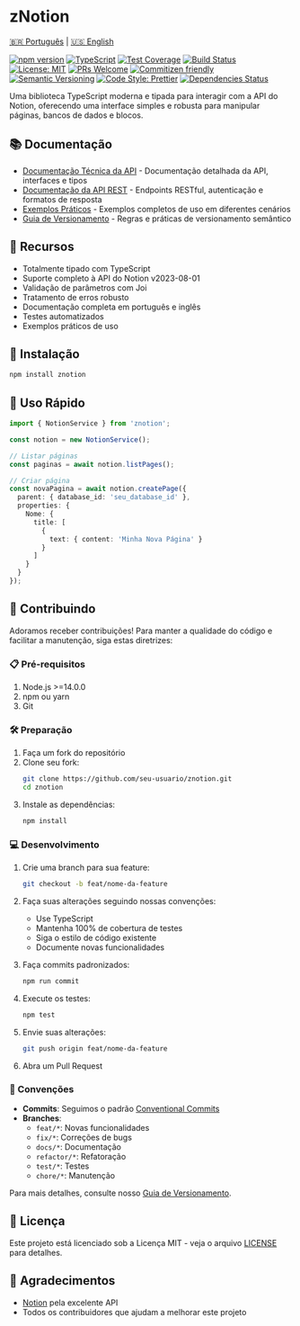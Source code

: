 # zNotion

[🇧🇷 Português](https://github.com/seu-usuario/znotion/blob/main/README.pt-br.md) | [🇺🇸 English](https://github.com/seu-usuario/znotion/blob/main/README.md)

[![npm version](https://badge.fury.io/js/znotion.svg)](https://badge.fury.io/js/znotion)
[![TypeScript](https://img.shields.io/badge/TypeScript-5.0-blue.svg)](https://www.typescriptlang.org/)
[![Test Coverage](https://img.shields.io/codecov/c/github/cyllas/znotion)](https://codecov.io/gh/cyllas/znotion)
[![Build Status](https://github.com/cyllas/znotion/workflows/CI/badge.svg)](https://github.com/cyllas/znotion/actions)
[![License: MIT](https://img.shields.io/badge/License-MIT-yellow.svg)](https://opensource.org/licenses/MIT)
[![PRs Welcome](https://img.shields.io/badge/PRs-welcome-brightgreen.svg)](http://makeapullrequest.com)
[![Commitizen friendly](https://img.shields.io/badge/commitizen-friendly-brightgreen.svg)](http://commitizen.github.io/cz-cli/)
[![Semantic Versioning](https://img.shields.io/badge/semver-2.0.0-brightgreen)](https://semver.org/)
[![Code Style: Prettier](https://img.shields.io/badge/code_style-prettier-ff69b4.svg)](https://github.com/prettier/prettier)
[![Dependencies Status](https://img.shields.io/badge/dependencies-up%20to%20date-brightgreen)](https://github.com/cyllas/znotion/network/dependencies)

Uma biblioteca TypeScript moderna e tipada para interagir com a API do Notion, oferecendo uma interface simples e robusta para manipular páginas, bancos de dados e blocos.

## 📚 Documentação

- [Documentação Técnica da API](https://github.com/seu-usuario/znotion/blob/main/docs/pt-br/api.md) - Documentação detalhada da API, interfaces e tipos
- [Documentação da API REST](https://github.com/seu-usuario/znotion/blob/main/docs/pt-br/rest-api.md) - Endpoints RESTful, autenticação e formatos de resposta
- [Exemplos Práticos](https://github.com/seu-usuario/znotion/blob/main/docs/pt-br/exemplos.md) - Exemplos completos de uso em diferentes cenários
- [Guia de Versionamento](https://github.com/seu-usuario/znotion/blob/main/docs/pt-br/versionamento.md) - Regras e práticas de versionamento semântico

## 🚀 Recursos

- Totalmente tipado com TypeScript
- Suporte completo à API do Notion v2023-08-01
- Validação de parâmetros com Joi
- Tratamento de erros robusto
- Documentação completa em português e inglês
- Testes automatizados
- Exemplos práticos de uso

## 🔧 Instalação

```bash
npm install znotion
```

## 🎯 Uso Rápido

```typescript
import { NotionService } from 'znotion';

const notion = new NotionService();

// Listar páginas
const paginas = await notion.listPages();

// Criar página
const novaPagina = await notion.createPage({
  parent: { database_id: 'seu_database_id' },
  properties: {
    Nome: {
      title: [
        {
          text: { content: 'Minha Nova Página' }
        }
      ]
    }
  }
});
```

## 🤝 Contribuindo

Adoramos receber contribuições! Para manter a qualidade do código e facilitar a manutenção, siga estas diretrizes:

### 📋 Pré-requisitos

1. Node.js >=14.0.0
2. npm ou yarn
3. Git

### 🛠️ Preparação

1. Faça um fork do repositório
2. Clone seu fork:
   ```bash
   git clone https://github.com/seu-usuario/znotion.git
   cd znotion
   ```
3. Instale as dependências:
   ```bash
   npm install
   ```

### 💻 Desenvolvimento

1. Crie uma branch para sua feature:
   ```bash
   git checkout -b feat/nome-da-feature
   ```

2. Faça suas alterações seguindo nossas convenções:
   - Use TypeScript
   - Mantenha 100% de cobertura de testes
   - Siga o estilo de código existente
   - Documente novas funcionalidades

3. Faça commits padronizados:
   ```bash
   npm run commit
   ```

4. Execute os testes:
   ```bash
   npm test
   ```

5. Envie suas alterações:
   ```bash
   git push origin feat/nome-da-feature
   ```

6. Abra um Pull Request

### 📝 Convenções

- **Commits**: Seguimos o padrão [Conventional Commits](https://www.conventionalcommits.org/pt-br/)
- **Branches**: 
  - `feat/*`: Novas funcionalidades
  - `fix/*`: Correções de bugs
  - `docs/*`: Documentação
  - `refactor/*`: Refatoração
  - `test/*`: Testes
  - `chore/*`: Manutenção

Para mais detalhes, consulte nosso [Guia de Versionamento](https://github.com/seu-usuario/znotion/blob/main/docs/pt-br/versionamento.md).

## 📄 Licença

Este projeto está licenciado sob a Licença MIT - veja o arquivo [LICENSE](https://github.com/seu-usuario/znotion/blob/main/LICENSE) para detalhes.

## 🙏 Agradecimentos

- [Notion](https://developers.notion.com/) pela excelente API
- Todos os contribuidores que ajudam a melhorar este projeto
